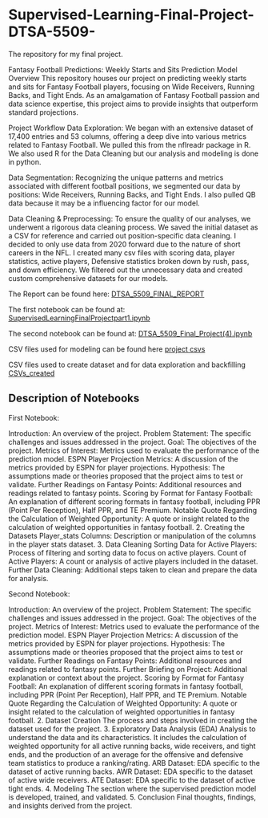 # Supervised-Learning-Final-Project-DTSA-5509-
The repository for my final project. 

Fantasy Football Predictions: Weekly Starts and Sits Prediction Model
Overview
This repository houses our project on predicting weekly starts and sits for Fantasy Football players, focusing on Wide Receivers, Running Backs, and Tight Ends. As an amalgamation of Fantasy Football passion and data science expertise, this project aims to provide insights that outperform standard projections.

Project Workflow
Data Exploration: We began with an extensive dataset of 17,400 entries and 53 columns, offering a deep dive into various metrics related to Fantasy Football. We pulled this from the nflreadr package in R. We also used R for the Data Cleaning but our analysis and modeling is done in python. 

Data Segmentation: Recognizing the unique patterns and metrics associated with different football positions, we segmented our data by positions: Wide Receivers, Running Backs, and Tight Ends. I also pulled QB data because it may be a influencing factor for our model. 

Data Cleaning & Preprocessing: To ensure the quality of our analyses, we underwent a rigorous data cleaning process. We saved the initial dataset as a CSV for reference and carried out position-specific data cleaning. I decided to only use data from 2020 forward due to the nature of short careers in the NFL. I created many csv files with scoring data, player statistics, active players, Defensive statistics broken down by rush, pass, and down efficiency. We filtered out the unnecessary data and created custom comprehensive datasets for our models.

The Report can be found here: [DTSA_5509_FINAL_REPORT ](https://github.com/gbainwol/Supervised-Learning-Final-Project-DTSA-5509-/blob/4919c97b2d14476334897fb605358d25d7b78d1c/Final_Project.pdf)

The first notebook can be found at: [SupervisedLearningFinalProjectpart1.ipynb](https://github.com/gbainwol/Supervised-Learning-Final-Project-DTSA-5509-/blob/da89dac3c7acaabe42d3f4cccac54fc37f7ef0b4/SupervisedLearningFinalProjectpart1.ipynb)

The second notebook can be found at: [DTSA_5509_Final_Project(4).ipynb](https://github.com/gbainwol/Supervised-Learning-Final-Project-DTSA-5509-/blob/a76a561b13d802962da81a1e7f0419dee9a80210/DTSA_5509_Final_Project%20(4).ipynb)

CSV files used for modeling can be found here [project csvs](https://github.com/gbainwol/Supervised-Learning-Final-Project-DTSA-5509-/tree/eba234a51dae044f489d0f816bff16c4d3b3cd1b/project_csvs)

CSV files used to create dataset and for data exploration and backfilling [CSVs_created](https://github.com/gbainwol/Supervised-Learning-Final-Project-DTSA-5509-/tree/8af9ca2fc6be1b3b57486dcfaedb63bd5b3d5aa9/csvs_created)


 ## Description of Notebooks 

 First Notebook:

  
Introduction: An overview of the project.
Problem Statement: The specific challenges and issues addressed in the project.
Goal: The objectives of the project.
Metrics of Interest: Metrics used to evaluate the performance of the prediction model.
ESPN Player Projection Metrics: A discussion of the metrics provided by ESPN for player projections.
Hypothesis: The assumptions made or theories proposed that the project aims to test or validate.
Further Readings on Fantasy Points: Additional resources and readings related to fantasy points.
Scoring by Format for Fantasy Football: An explanation of different scoring formats in fantasy football, including PPR (Point Per Reception), Half PPR, and TE Premium.
Notable Quote Regarding the Calculation of Weighted Opportunity: A quote or insight related to the calculation of weighted opportunities in fantasy football.
2. Creating the Datasets
Player_stats Columns: Description or manipulation of the columns in the player stats dataset.
3. Data Cleaning
Sorting Data for Active Players: Process of filtering and sorting data to focus on active players.
Count of Active Players: A count or analysis of active players included in the dataset.
Further Data Cleaning: Additional steps taken to clean and prepare the data for analysis.


Second Notebook:

Introduction: An overview of the project.
Problem Statement: The specific challenges and issues addressed in the project.
Goal: The objectives of the project.
Metrics of Interest: Metrics used to evaluate the performance of the prediction model.
ESPN Player Projection Metrics: A discussion of the metrics provided by ESPN for player projections.
Hypothesis: The assumptions made or theories proposed that the project aims to test or validate.
Further Readings on Fantasy Points: Additional resources and readings related to fantasy points.
Further Briefing on Project: Additional explanation or context about the project.
Scoring by Format for Fantasy Football: An explanation of different scoring formats in fantasy football, including PPR (Point Per Reception), Half PPR, and TE Premium.
Notable Quote Regarding the Calculation of Weighted Opportunity: A quote or insight related to the calculation of weighted opportunities in fantasy football.
2. Dataset Creation
The process and steps involved in creating the dataset used for the project.
3. Exploratory Data Analysis (EDA)
Analysis to understand the data and its characteristics. It includes the calculation of weighted opportunity for all active running backs, wide receivers, and tight ends, and the production of an average for the offensive and defensive team statistics to produce a ranking/rating.
ARB Dataset: EDA specific to the dataset of active running backs.
AWR Dataset: EDA specific to the dataset of active wide receivers.
ATE Dataset: EDA specific to the dataset of active tight ends.
4. Modeling
The section where the supervised prediction model is developed, trained, and validated.
5. Conclusion
Final thoughts, findings, and insights derived from the project.
